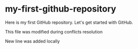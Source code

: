 # my-first-github-repository
Here is my first GitHub repository. Let's get started with GitHub.

This file was modified during conflicts resolution

New line was added locally